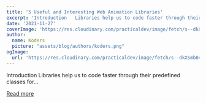 ```yaml
---
title: '5 Useful and Interesting Web Animation Libraries'
excerpt: 'Introduction   Libraries help us to code faster through their predefined classes for...'
date: '2021-11-27'
coverImage: 'https://res.cloudinary.com/practicaldev/image/fetch/s--dkXSmb04--/c_imagga_scale,f_auto,fl_progressive,h_420,q_auto,w_1000/https://dev-to-uploads.s3.amazonaws.com/uploads/articles/i3x3o3ruthg0umxuy3eb.png'
author:
  name: Koders
  picture: "assets/blog/authors/koders.png"
ogImage:
  url: 'https://res.cloudinary.com/practicaldev/image/fetch/s--dkXSmb04--/c_imagga_scale,f_auto,fl_progressive,h_420,q_auto,w_1000/https://dev-to-uploads.s3.amazonaws.com/uploads/articles/i3x3o3ruthg0umxuy3eb.png'
---
```


Introduction   Libraries help us to code faster through their predefined classes for...

[Read more](https://dev.to/surajondev/5-useful-and-interesting-web-animation-libraries-4d6m)
